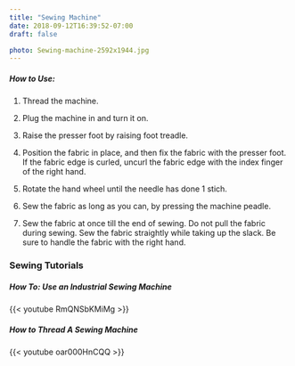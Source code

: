 ```yaml
---
title: "Sewing Machine"
date: 2018-09-12T16:39:52-07:00
draft: false

photo: Sewing-machine-2592x1944.jpg
---
```


##### How to Use:
1. Thread the machine.

2. Plug the machine in and turn it on. 

3. Raise the presser foot by raising foot treadle.

4. Position the fabric in place, and then fix the fabric with the presser foot. If the fabric edge is curled, uncurl the fabric edge with the index finger of the right hand.

5. Rotate the hand wheel until the needle has done 1 stich. 

6. Sew the fabric as long as you can, by pressing the machine peadle.

7. Sew the fabric at once till the end of sewing. Do not pull the fabric during sewing. Sew the fabric straightly while taking up the slack. Be sure to handle the fabric with the right hand.


### Sewing Tutorials
##### How To: Use an Industrial Sewing Machine
{{< youtube RmQNSbKMiMg >}}


##### How to Thread A Sewing Machine
{{< youtube oar000HnCQQ >}}